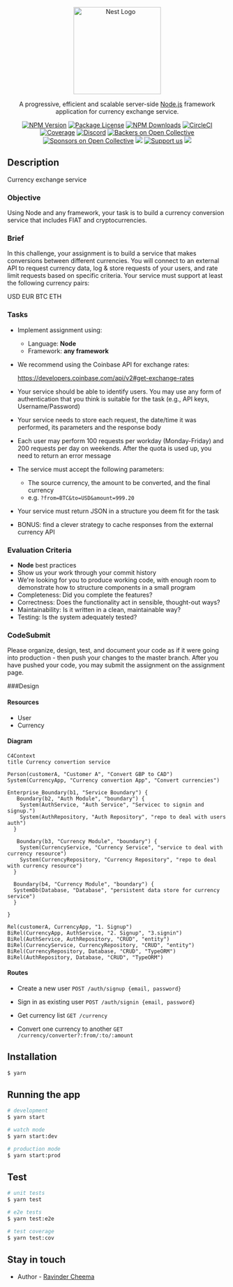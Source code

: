 <p align="center">
  <a href="http://nestjs.com/" target="blank"><img src="https://nestjs.com/img/logo-small.svg" width="200" alt="Nest Logo" /></a>
</p>

[circleci-image]: https://img.shields.io/circleci/build/github/nestjs/nest/master?token=abc123def456
[circleci-url]: https://circleci.com/gh/nestjs/nest

  <p align="center">A progressive, efficient and scalable server-side <a href="http://nodejs.org" target="_blank">Node.js</a> framework application for currency exchange service.</p>
    <p align="center">
<a href="https://www.npmjs.com/~nestjscore" target="_blank"><img src="https://img.shields.io/npm/v/@nestjs/core.svg" alt="NPM Version" /></a>
<a href="https://www.npmjs.com/~nestjscore" target="_blank"><img src="https://img.shields.io/npm/l/@nestjs/core.svg" alt="Package License" /></a>
<a href="https://www.npmjs.com/~nestjscore" target="_blank"><img src="https://img.shields.io/npm/dm/@nestjs/common.svg" alt="NPM Downloads" /></a>
<a href="https://circleci.com/gh/nestjs/nest" target="_blank"><img src="https://img.shields.io/circleci/build/github/nestjs/nest/master" alt="CircleCI" /></a>
<a href="https://coveralls.io/github/nestjs/nest?branch=master" target="_blank"><img src="https://coveralls.io/repos/github/nestjs/nest/badge.svg?branch=master#9" alt="Coverage" /></a>
<a href="https://discord.gg/G7Qnnhy" target="_blank"><img src="https://img.shields.io/badge/discord-online-brightgreen.svg" alt="Discord"/></a>
<a href="https://opencollective.com/nest#backer" target="_blank"><img src="https://opencollective.com/nest/backers/badge.svg" alt="Backers on Open Collective" /></a>
<a href="https://opencollective.com/nest#sponsor" target="_blank"><img src="https://opencollective.com/nest/sponsors/badge.svg" alt="Sponsors on Open Collective" /></a>
  <a href="https://paypal.me/kamilmysliwiec" target="_blank"><img src="https://img.shields.io/badge/Donate-PayPal-ff3f59.svg"/></a>
    <a href="https://opencollective.com/nest#sponsor"  target="_blank"><img src="https://img.shields.io/badge/Support%20us-Open%20Collective-41B883.svg" alt="Support us"></a>
  <a href="https://twitter.com/nestframework" target="_blank"><img src="https://img.shields.io/twitter/follow/nestframework.svg?style=social&label=Follow"></a>
</p>
  <!--[![Backers on Open Collective](https://opencollective.com/nest/backers/badge.svg)](https://opencollective.com/nest#backer)
  [![Sponsors on Open Collective](https://opencollective.com/nest/sponsors/badge.svg)](https://opencollective.com/nest#sponsor)-->

## Description

Currency exchange service

### Objective

Using Node and any framework, your task is to build a currency conversion service that includes FIAT and cryptocurrencies.

### Brief

In this challenge, your assignment is to build a service that makes conversions between different currencies. You will connect to an external API to request currency data, log & store requests of your users, and rate limit requests based on specific criteria. Your service must support at least the following currency pairs:

USD
EUR
BTC
ETH

### Tasks

- Implement assignment using:

  - Language: **Node**
  - Framework: **any framework**

- We recommend using the Coinbase API for exchange rates:

  https://developers.coinbase.com/api/v2#get-exchange-rates

- Your service should be able to identify users. You may use any form of authentication that you think is suitable for the task (e.g., API keys, Username/Password)
- Your service needs to store each request, the date/time it was performed, its parameters and the response body
- Each user may perform 100 requests per workday (Monday-Friday) and 200 requests per day on weekends. After the quota is used up, you need to return an error message
- The service must accept the following parameters:
  - The source currency, the amount to be converted, and the final currency
  - e.g. `?from=BTC&to=USD&amount=999.20`
- Your service must return JSON in a structure you deem fit for the task
- BONUS: find a clever strategy to cache responses from the external currency API

### Evaluation Criteria

- **Node** best practices
- Show us your work through your commit history
- We're looking for you to produce working code, with enough room to demonstrate how to structure components in a small program
- Completeness: Did you complete the features?
- Correctness: Does the functionality act in sensible, thought-out ways?
- Maintainability: Is it written in a clean, maintainable way?
- Testing: Is the system adequately tested?

### CodeSubmit

Please organize, design, test, and document your code as if it were going into production - then push your changes to the master branch. After you have pushed your code, you may submit the assignment on the assignment page.

###Design

#### Resources

- User
- Currency

#### Diagram

```mermaid
C4Context
title Currency convertion service

Person(customerA, "Customer A", "Convert GBP to CAD")
System(CurrencyApp, "Currency convertion App", "Convert currencies")

Enterprise_Boundary(b1, "Service Boundary") {
   Boundary(b2, "Auth Module", "boundary") {
    System(AuthService, "Auth Service", "Servicec to signin and signup.")
    System(AuthRepository, "Auth Repository", "repo to deal with users auth")
  }

   Boundary(b3, "Currency Module", "boundary") {
    System(CurrencyService, "Currency Service", "service to deal with currency resource")
    System(CurrencyRepository, "Currency Repository", "repo to deal with currency resource")
  }

  Boundary(b4, "Currency Module", "boundary") {
  SystemDb(Database, "Database", "persistent data store for currency service")
  }

}

Rel(customerA, CurrencyApp, "1. Signup")
BiRel(CurrencyApp, AuthService, "2. Signup", "3.signin")
BiRel(AuthService, AuthRepository, "CRUD", "entity")
BiRel(CurrencyService, CurrencyRepository, "CRUD", "entity")
BiRel(CurrencyRepository, Database, "CRUD", "TypeORM")
BiRel(AuthRepository, Database, "CRUD", "TypeORM")

```

#### Routes

- Create a new user
  `POST /auth/signup {email, password}`

- Sign in as existing user
  `POST /auth/signin {email, password}`

- Get currency list
  `GET /currency`

- Convert one currency to another
  `GET /currency/converter?:from/:to/:amount`

## Installation

```bash
$ yarn
```

## Running the app

```bash
# development
$ yarn start

# watch mode
$ yarn start:dev

# production mode
$ yarn start:prod
```

## Test

```bash
# unit tests
$ yarn test

# e2e tests
$ yarn test:e2e

# test coverage
$ yarn test:cov
```

## Stay in touch

- Author - [Ravinder Cheema](https://www.linkedin.com/in/getravindercheema/)
